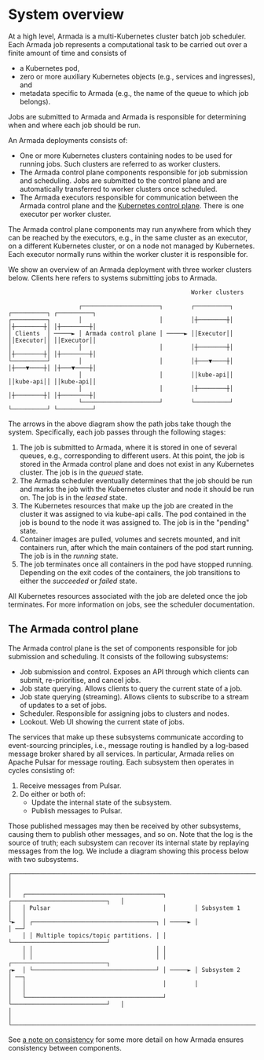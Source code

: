 # System overview

At a high level, Armada is a multi-Kubernetes cluster batch job scheduler. Each Armada job represents a computational task to be carried out over a finite amount of time and consists of

- a Kubernetes pod,
- zero or more auxiliary Kubernetes objects (e.g., services and ingresses), and
- metadata specific to Armada (e.g., the name of the queue to which job belongs).

Jobs are submitted to Armada and Armada is responsible for determining when and where each job should be run.

An Armada deployments consists of:
- One or more Kubernetes clusters containing nodes to be used for running jobs. Such clusters are referred to as worker clusters.
- The Armada control plane components responsible for job submission and scheduling. Jobs are submitted to the control plane and are automatically transferred to worker clusters once scheduled.
- The Armada executors responsible for communication between the Armada control plane and the [Kubernetes control plane](https://kubernetes.io/docs/concepts/overview/kubernetes-api/). There is one executor per worker cluster.

The Armada control plane components may run anywhere from which they can be reached by the executors, e.g., in the same cluster as an executor, on a different Kubernetes cluster, or on a node not managed by Kubernetes. Each executor normally runs within the worker cluster it is responsible for.

We show an overview of an Armada deployment with three worker clusters below. Clients here refers to systems submitting jobs to Armada.

```
                                                    Worker clusters                              
                                                                                                 
                    ┌──────────────────────┐        ┌──────────┐ ┌──────────┐ ┌──────────┐       
┌──────────┐        │                      │        │┼────────┼│ │┼────────┼│ │┼────────┼│       
│ Clients  │ ─────► │ Armada control plane │ ─────► ││Executor││ ││Executor││ ││Executor││       
│          │        │                      │        │┼────────┼│ │┼────────┼│ │┼────────┼│       
└──────────┘        │                      │        │┼───▼────┼│ │┼───▼────┼│ │┼───▼────┼│       
                    │                      │        ││kube-api││ ││kube-api││ ││kube-api││       
                    │                      │        │┼────────┼│ │┼────────┼│ │┼────────┼│       
                    └──────────────────────┘        └──────────┘ └──────────┘ └──────────┘       
```

The arrows in the above diagram show the path jobs take though the system. Specifically, each job passes through the following stages:

1. The job is submitted to Armada, where it is stored in one of several queues, e.g., corresponding to different users. At this point, the job is stored in the Armada control plane and does not exist in any Kubernetes cluster. The job is in the *queued* state.
2. The Armada scheduler eventually determines that the job should be run and marks the job with the Kubernetes cluster and node it should be run on. The job is in the *leased* state.
3. The Kubernetes resources that make up the job are created in the cluster it was assigned to via kube-api calls. The pod contained in the job is bound to the node it was assigned to. The job is in the "pending" state.
4. Container images are pulled, volumes and secrets mounted, and init containers run, after which the main containers of the pod start running. The job is in the *running* state.
5. The job terminates once all containers in the pod have stopped running. Depending on the exit codes of the containers, the job transitions to either the *succeeded* or *failed* state.

All Kubernetes resources associated with the job are deleted once the job terminates. For more information on jobs, see the scheduler documentation.

## The Armada control plane

The Armada control plane is the set of components responsible for job submission and scheduling. It consists of the following subsystems:

- Job submission and control. Exposes an API through which clients can submit, re-prioritise, and cancel jobs.
- Job state querying. Allows clients to query the current state of a job.
- Job state querying (streaming). Allows clients to subscribe to a stream of updates to a set of jobs.
- Scheduler. Responsible for assigning jobs to clusters and nodes.
- Lookout. Web UI showing the current state of jobs.

The services that make up these subsystems communicate according to event-sourcing principles, i.e., message routing is handled by a log-based message broker shared by all services. In particular, Armada relies on Apache Pulsar for message routing. Each subsystem then operates in cycles consisting of:

1. Receive messages from Pulsar.
2. Do either or both of:
    - Update the internal state of the subsystem.
    - Publish messages to Pulsar.

Those published messages may then be received by other subsystems, causing them to publish other messages, and so on. Note that the log is the source of truth; each subsystem can recover its internal state by replaying messages from the log. We include a diagram showing this process below with two subsystems.

```
┌────────────────────────────────────────────────────────────────────────────────────┐
│                                                                                    │
│   ┌───────────────────────────────────────┐        ┌───────────────────────────┐   │
│   │ Pulsar                                │        │ Subsystem 1               │   │
└►  │ ┌───────────────────────────────────┐ │ ─────► │                           │ ──┘
    │ │ Multiple topics/topic partitions. │ │        └───────────────────────────┘    
    │ │                                   │ │                                         
    │ │                                   │ │        ┌───────────────────────────┐    
┌►  │ └───────────────────────────────────┘ │ ─────► │ Subsystem 2               │ ──┐
│   │                                       │        │                           │   │
│   └───────────────────────────────────────┘        └───────────────────────────┘   │
│                                                                                    │
└────────────────────────────────────────────────────────────────────────────────────┘
```

See [a note on consistency](./consistency.md) for some more detail on how Armada ensures consistency between components.

